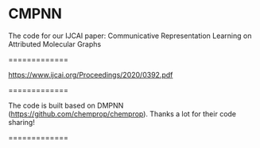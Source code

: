 CMPNN
=============
The code for our IJCAI paper: Communicative Representation Learning on Attributed Molecular Graphs

=============

https://www.ijcai.org/Proceedings/2020/0392.pdf

=============

The code is built based on DMPNN (https://github.com/chemprop/chemprop). Thanks a lot for their code sharing!

=============
